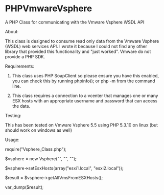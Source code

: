PHPVmwareVsphere
================

A PHP Class for communicating with the Vmware Vsphere WSDL API

About:

This class is designed to consume read only data from the Vmware Vsphere (WSDL) web services API. I wrote it because I could not find any other library that provided this functionality and "just worked". Vmware do not provide a PHP SDK.
		
Requirements:	

1) This class uses PHP SoapClient so please ensure you have this enabled, you can check this by running phpinfo(); or php -m from the command line.

2) This class requires a connection to a vcenter that manages one or many ESX hosts with an appropriate username and password that can access the data.

Testing:

This has been tested on Vmware Vsphere 5.5 using PHP 5.3.10 on linux (but should work on windows as well)

Usage:

require("Vsphere_Class.php");

$vsphere = new Vsphere("<vcenter ip address>", "<vcenter username>", "<vcenter password>");

$vsphere->setEsxHosts(array("esxi1.local", "esxi2.local"));

$result = $vsphere->getAllVmsFromESXHosts();

var_dump($result);